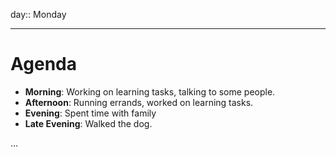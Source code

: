 day:: Monday

---

# Agenda

- **Morning**: Working on learning tasks, talking to some people.
- **Afternoon**: Running errands, worked on learning tasks.
- **Evening**: Spent time with family
- **Late Evening**: Walked the dog.



...
